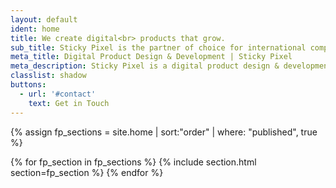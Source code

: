 ```yaml
---
layout: default
ident: home
title: We create digital<br> products that grow.
sub_title: Sticky Pixel is the partner of choice for international companies who need a team experienced in full-lifecycle product development.
meta_title: Digital Product Design & Development | Sticky Pixel
meta_description: Sticky Pixel is a digital product design & development agency, relentless in the pursuit of creating beautiful and effortless digital experiences.
classlist: shadow
buttons:
  - url: '#contact'
    text: Get in Touch
---
```


{% assign fp_sections = site.home | sort:"order" | where: "published", true %}

{% for fp_section in fp_sections %}
{% include section.html section=fp_section %}
{% endfor %}
